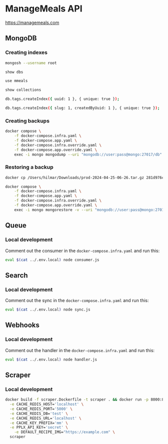 # ManageMeals API

https://managemeals.com

## MongoDB

### Creating indexes

```sh
mongosh --username root

show dbs

use mmeals

show collections

db.tags.createIndex({ uuid: 1 }, { unique: true });

db.tags.createIndex({ slug: 1, createdByUuid: 1 }, { unique: true });
```

### Creating backups

```sh
docker compose \
	-f docker-compose.infra.yaml \
	-f docker-compose.app.yaml \
	-f docker-compose.infra.override.yaml \
	-f docker-compose.app.override.yaml \
	exec -i mongo mongodump --uri "mongodb://user:pass@mongo:27017/db" --authenticationDatabase admin --gzip --archive > /mnt/hetzner/ManageMeals/backups/mongo/prod-`date +"%Y-%m-%d-%H-%M"`.tar.gz
```

### Restoring a backup

```sh
docker cp /Users/hilmar/Downloads/prod-2024-04-25-06-26.tar.gz 281d976c63f2:/tmp/prod-2024-04-25-06-26.tar.gz

docker compose \
	-f docker-compose.infra.yaml \
	-f docker-compose.app.yaml \
	-f docker-compose.infra.override.yaml \
	-f docker-compose.app.override.yaml \
	exec -i mongo mongorestore -v --uri "mongodb://user:pass@mongo:27017" --authenticationDatabase admin --gzip --drop --nsInclude "db.*" --archive="/tmp/prod-2024-04-25-06-26.tar.gz"
```

## Queue

### Local development

Comment out the consumer in the `docker-compose.infra.yaml` and run this:

```sh
eval $(cat ../.env.local) node consumer.js
```

## Search

### Local development

Comment out the sync in the `docker-compose.infra.yaml` and run this:

```sh
eval $(cat ../.env.local) node sync.js
```

## Webhooks

### Local development

Comment out the handler in the `docker-compose.infra.yaml` and run this:

```sh
eval $(cat ../.env.local) node handler.js
```

## Scraper

### Local development

```sh
docker build -f scraper.Dockerfile -t scraper . && docker run -p 8000:8000 \
  -e CACHE_REDIS_HOST='localhost' \
  -e CACHE_REDIS_PORT='5000' \
  -e CACHE_REDIS_DB='test' \
  -e CACHE_REDIS_URL='localhost' \
  -e CACHE_KEY_PREFIX='mm' \
  -e PPLX_API_KEY='secret' \
	-e DEFAULT_RECIPE_IMG="https://example.com" \
  scraper
```
